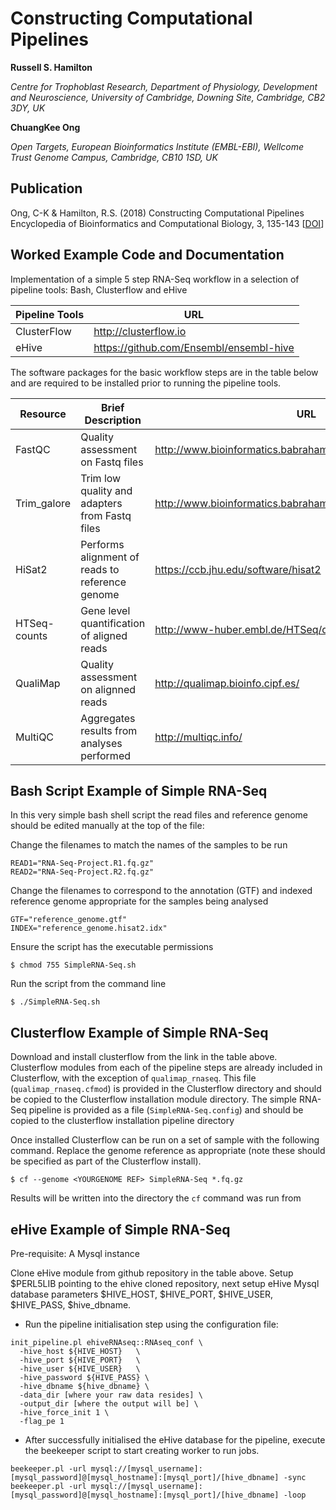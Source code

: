 
# Constructing Computational Pipelines


**Russell S. Hamilton**

*Centre for Trophoblast Research, Department of Physiology, Development and Neuroscience, University of Cambridge, Downing Site, Cambridge, CB2 3DY, UK*


**ChuangKee Ong**

*Open Targets, European Bioinformatics Institute (EMBL-EBI), Wellcome Trust Genome Campus, Cambridge, CB10 1SD, UK*

## Publication

Ong, C-K & Hamilton, R.S. (2018) Constructing Computational Pipelines Encyclopedia of Bioinformatics and Computational Biology, 3, 135-143 [[DOI](https://doi.org/10.1016/B978-0-12-809633-8.20090-3)]

## Worked Example Code and Documentation

Implementation of a simple 5 step RNA-Seq workflow in a selection of pipeline tools: Bash, Clusterflow and eHive

Pipeline Tools | URL
-------------- | --------------
ClusterFlow    | http://clusterflow.io
eHive          | https://github.com/Ensembl/ensembl-hive


The software packages for the basic workflow steps are in the table below and are required to be installed prior to running the pipeline tools.

Resource       | Brief Description | URL
-------------- | ----------------- | ---
FastQC         | Quality assessment on Fastq files               | http://www.bioinformatics.babraham.ac.uk/projects/fastqc/
Trim_galore    | Trim low quality and adapters from Fastq files  | http://www.bioinformatics.babraham.ac.uk/projects/trim_galore/
HiSat2         | Performs alignment of reads to reference genome | https://ccb.jhu.edu/software/hisat2
HTSeq-counts   | Gene level quantification of aligned reads      | http://www-huber.embl.de/HTSeq/doc/count.html
QualiMap       | Quality assessment on alignned reads            | http://qualimap.bioinfo.cipf.es/
MultiQC        | Aggregates results from analyses performed      | http://multiqc.info/



## Bash Script Example of Simple RNA-Seq
In this very simple bash shell script the read files and reference genome should be edited manually at the top of the file:

Change the filenames to match the names of the samples to be run
````
READ1="RNA-Seq-Project.R1.fq.gz"
READ2="RNA-Seq-Project.R2.fq.gz"
````

Change the filenames to correspond to the annotation (GTF) and indexed reference genome appropriate for the samples being analysed
````
GTF="reference_genome.gtf"
INDEX="reference_genome.hisat2.idx"
````

Ensure the script has the executable permissions

    $ chmod 755 SimpleRNA-Seq.sh

Run the script from the command line

    $ ./SimpleRNA-Seq.sh

## Clusterflow Example of Simple RNA-Seq

Download and install clusterflow from the link in the table above. Clusterflow modules from each of the pipeline steps are already included in Clusterflow, with the exception of `qualimap_rnaseq`. This file (`qualimap_rnaseq.cfmod`) is provided in the Clusterflow directory and should be copied to the Clusterflow installation module directory. The simple RNA-Seq pipeline is provided as a file (`SimpleRNA-Seq.config`) and should be copied to the clusterflow installation pipeline directory

Once installed Clusterflow can be run on a set of sample with the following command. Replace the genome reference as appropriate (note these should be specified as part of the Clusterflow install).

````
$ cf --genome <YOURGENOME REF> SimpleRNA-Seq *.fq.gz
````


Results will be written into the directory the `cf` command was run from


## eHive Example of Simple RNA-Seq

Pre-requisite: A Mysql instance

Clone eHive module from github repository in the table above. Setup $PERL5LIB pointing to the ehive cloned repository, next setup eHive Mysql database parameters $HIVE_HOST, $HIVE_PORT, $HIVE_USER, $HIVE_PASS, $hive_dbname.

* Run the pipeline initialisation step using the configuration file:

````
init_pipeline.pl ehiveRNAseq::RNAseq_conf \
  -hive_host ${HIVE_HOST}   \
  -hive_port ${HIVE_PORT}   \
  -hive_user ${HIVE_USER}   \
  -hive_password ${HIVE_PASS} \
  -hive_dbname ${hive_dbname} \
  -data_dir [where your raw data resides] \
  -output_dir [where the output will be] \
  -hive_force_init 1 \
  -flag_pe 1   
````

* After successfully initialised the eHive database for the pipeline, execute the beekeeper script to start creating worker to run jobs.
````
beekeeper.pl -url mysql://[mysql_username]:[mysql_password]@[mysql_hostname]:[mysql_port]/[hive_dbname] -sync
beekeeper.pl -url mysql://[mysql_username]:[mysql_password]@[mysql_hostname]:[mysql_port]/[hive_dbname] -loop
````
